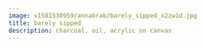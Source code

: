 ```yaml
---
image: v1581530959/annabrab/barely_sipped_x2zw1d.jpg
title: barely sipped
description: charcoal, oil, acrylic on canvas
---
```

